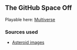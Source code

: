 ## The GitHub Space Off

Playable here: [Multiverse](http://denniskaselow.github.com/game-off-2012/)

### Sources used
 * [Asteroid images](http://opengameart.org/content/asteroid)